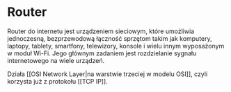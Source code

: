 # Router
Router do internetu jest urządzeniem sieciowym, które umożliwia jednoczesną, bezprzewodową łączność sprzętom takim jak komputery, laptopy, tablety, smartfony, telewizory, konsole i wielu innym wyposażonym w moduł Wi-Fi. Jego głównym zadaniem jest rozdzielanie sygnału internetowego na wiele urządzeń. 

Działa [[OSI Network Layer|na warstwie trzeciej w modelu OSI]], czyli korzysta już z protokołu [[TCP IP]].